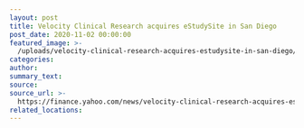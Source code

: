 ```yaml
---
layout: post
title: Velocity Clinical Research acquires eStudySite in San Diego
post_date: 2020-11-02 00:00:00
featured_image: >-
  /uploads/velocity-clinical-research-acquires-estudysite-in-san-diego/screenshot-2020-12-01-223510.jpg
categories:
author:
summary_text:
source:
source_url: >-
  https://finance.yahoo.com/news/velocity-clinical-research-acquires-estudysite-140000932.html?guccounter=1
related_locations:
---
```


